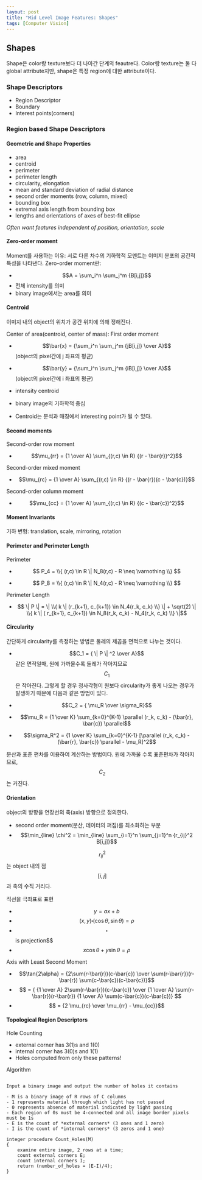 ```yaml
---
layout: post
title: "Mid Level Image Features: Shapes"
tags: [Computer Vision]
---
```


## Shapes 
Shape은 color랑 texture보다 더 나아간 단계의 feautre다. Color랑 texture는 둘 다 global attribute지만, shape은 특정 region에 대한 attribute이다. 

### Shape Descriptors
- Region Descriptor
- Boundary
- Interest points(corners)

### Region based Shape Descriptors 
#### Geometric and Shape Properties 
- area
- centroid
- perimeter
- perimeter length
- circularity, elongation
- mean and standard deviation of radial distance
- second order moments (row, column, mixed)
- bounding box
- extremal axis length from bounding box
- lengths and orientations of axes of best-fit ellipse

*Often want features independent of position, orientation, scale* 

#### Zero-order moment
Moment를 사용하는 이유: 
서로 다른 차수의 기하학적 모멘트는 이미지 분포의 공간적 특성을 나타낸다.
Zero-order moment란: 
- $$A = \sum_i^n \sum_j^m {B[i,j]}$$
- 전체 intensity를 의미
- binary image에서는 area를 의미

#### Centroid 
이미지 내의 object의 위치가 공간 위치에 의해 정해진다.

Center of area(centroid, center of mass): First order moment

- $$\bar{x} = {\sum_i^n \sum_j^m {jB[i,j]} \over A}$$ (object의 pixel간에 j 좌표의 평균)
- $$\bar{y} = {\sum_i^n \sum_j^m {iB[i,j]} \over A}$$ (object의 pixel간에 i 좌표의 평균)

- intensity centroid 
- binary image의 기하학적 중심
- Centroid는 분석과 매칭에서 interesting point가 될 수 있다.

#### Second moments

Second-order row moment
- $$\mu_{rr} = {1 \over A} \sum_{(r,c) \in R}  {(r - \bar{r})^2}$$ 

Second-order mixed moment
- $$\mu_{rc} = {1 \over A} \sum_{(r,c) \in R}  {(r - \bar{r})(c - \bar{c})}$$ 

Second-order column moment
- $$\mu_{cc} = {1 \over A} \sum_{(r,c) \in R}  {(c - \bar{c})^2}$$

#### Moment Invariants
기하 변형: translation, scale, mirroring, rotation

#### Perimeter and Perimeter Length

Perimeter

- $$ P_4 = \\{ (r,c) \in R \| N_8(r,c) - R \neq \varnothing \\} $$

- $$ P_8 = \\{ (r,c) \in R \| N_4(r,c) - R \neq \varnothing \\} $$

Perimeter Length
- $$ \| P \| = \| \\{ k \| (r_{k+1}, c_{k+1}) \in N_4(r_k, c_k) \\} \| + \sqrt(2) \| \\{ k \| ( r_{k+1}, c_{k+1}) \in N_8(r_k, c_k) - N_4(r_k, c_k) \\} \|$$

#### Circularity
간단하게 circularity를 측정하는 방법은 둘레의 제곱을 면적으로 나누는 것이다. 
- $$C_1 = { \| P \| ^2 \over A}$$
같은 면적일때, 원에 가까울수록 둘레가 작아지므로 $$C_1$$은 작아진다. 
그렇게 할 경우 정사각형이 원보다 circularity가 좋게 나오는 경우가 발생하기 때문에 다음과 같은 방법이 있다.

- $$C_2 = { \mu_R \over \sigma_R}$$
- $$\mu_R = {1 \over K} \sum_{k=0}^{K-1} \parallel (r_k, c_k) - (\bar{r}, \bar{c}) \parallel$$
- $$\sigma_R^2 = {1 \over K} \sum_{k=0}^{K-1} [\parallel (r_k, c_k) - (\bar{r}, \bar{c}) \parallel - \mu_R]^2$$

분산과 표준 편차를 이용하여 계산하는 방법이다. 원에 가까울 수록 표준편차가 작아지므로, $$C_2$$는 커진다. 

#### Orientation
object의 방향을 연장선의 축(axis) 방향으로 정의한다.
- second order moment(분산, 데이터의 퍼짐)를 최소화하는 부분
- $$\min_{line} \chi^2 = \min_{line} \sum_{i=1}^n \sum_{j=1}^n {r_{ij}^2 B[i,j]}$$


$$r_{ij}^2$$는 object 내의 점 $$[i,j]$$과 축의 수직 거리다. 

직선을 극좌표로 표현
- $$y = ax + b$$
- $$(x,y) \centerdot (\cos{\theta}, \sin{\theta}) = \rho $$
- $$\centerdot$$ is projection$$
- $$x\cos{\theta} + y\sin{\theta}=\rho$$

Axis with Least Second Moment

- $$\tan{2\alpha} = {2\sum(r-\bar{r})(c-\bar{c}) \over \sum(r-\bar{r})(r-\bar{r}) \sum(c-\bar{c})(c-\bar{c})}$$
- $$ = { {1 \over A} 2\sum(r-\bar{r})(c-\bar{c}) \over {1 \over A} \sum(r-\bar{r})(r-\bar{r}) {1 \over A} \sum(c-\bar{c})(c-\bar{c})} $$
- $$ = {2 \mu_{rc} \over \mu_{rr} - \mu_{cc}}$$

#### Topological Region Descriptors
Hole Counting
- external corner has 3(1)s and 1(0)
- internal corner has 3(0)s and 1(1)
- Holes computed from only these patterns!

Algorithm
<pre>
<code>
Input a binary image and output the number of holes it contains 

- M is a binary image of R rows of C columns 
- 1 represents material through which light has not passed
- 0 represents absence of material indicated by light passing 
- Each region of 0s must be 4-connected and all image border pixels must be 1s 
- E is the count of *external corners* (3 ones and 1 zero) 
- I is the count of *internal corners* (3 zeros and 1 one) 

integer procedure Count_Holes(M)
{
    examine entire image, 2 rows at a time;
    count external corners E;
    count internal corners I;
    return (number_of_holes = (E-I)/4);
}
</code>
</pre>